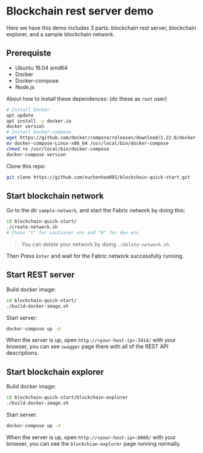 # Blockchain rest server demo

Here we have this demo includes 3 parts: blockchain rest server, blockchain explorer, and a sample blockchain network.

## Prerequiste

* Ubuntu 16.04 amd64
* Docker
* Docker-compose
* Node.js

About how to install these dependences: (do these as `root` user)

```bash
# Install Docker
apt update
apt install -y docker.io
docker version
# Install Docker-compose
wget https://github.com/docker/compose/releases/download/1.22.0/docker-compose-Linux-x86_64
mv docker-compose-Linux-x86_64 /usr/local/bin/docker-compose
chmod +x /usr/local/bin/docker-compose
docker-compose version
```

Clone this repo:

```bash
git clone https://github.com/xuchenhao001/blockchain-quick-start.git
```

## Start blockchain network

Go to the dir `sample-network`, and start the Fabric network by doing this:

```bash
cd blockchain-quick-start/
./create-network.sh
# Chose "Y" for container env and "N" for dev env
```

> You can delete your network by doing `./delete-network.sh`.

Then Press `Enter` and wait for the Fabric network successfully running.

## Start REST server

Build docker image:

```bash
cd blockchain-quick-start/
./build-docker-image.sh
```

Start server:

```bash
docker-compose up -d
```

When the server is up, open `http://<your-host-ip>:3414/` with your browser, you can see `swagger` page there with all of the REST API descriptions.

## Start blockchain explorer

Build docker image:

```bash
cd blockchain-quick-start/blockchain-explorer
./build-docker-image.sh
```

Start server:

```bash
docker-compose up -d
```

When the server is up, open `http://<your-host-ip>:8080/` with your browser, you can see the `blockchian-explorer` page running normally.